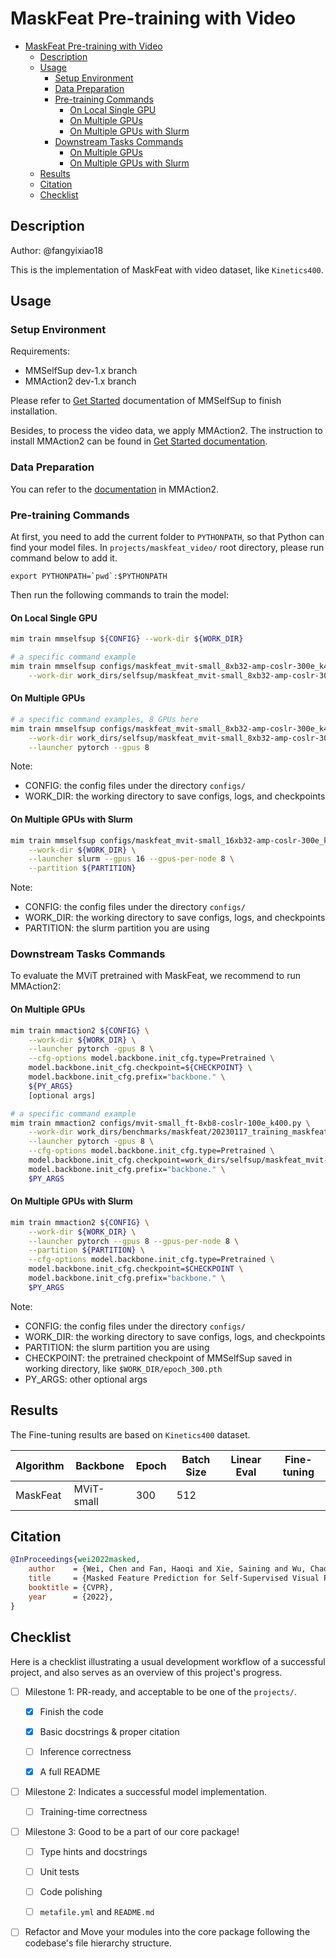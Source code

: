# MaskFeat Pre-training with Video

- [MaskFeat Pre-training with Video](#maskfeat-pre-training-with-video)
  - [Description](#description)
  - [Usage](#usage)
    - [Setup Environment](#setup-environment)
    - [Data Preparation](#data-preparation)
    - [Pre-training Commands](#pre-training-commands)
      - [On Local Single GPU](#on-local-single-gpu)
      - [On Multiple GPUs](#on-multiple-gpus)
      - [On Multiple GPUs with Slurm](#on-multiple-gpus-with-slurm)
    - [Downstream Tasks Commands](#downstream-tasks-commands)
      - [On Multiple GPUs](#on-multiple-gpus-1)
      - [On Multiple GPUs with Slurm](#on-multiple-gpus-with-slurm-1)
  - [Results](#results)
  - [Citation](#citation)
  - [Checklist](#checklist)

## Description

<!-- Share any information you would like others to know. For example:
Author: @xxx.
This is an implementation of \[XXX\]. -->

Author: @fangyixiao18

This is the implementation of MaskFeat with video dataset, like `Kinetics400`.

## Usage

<!-- For a typical model, this section should contain the commands for dataset prepareation, pre-training, downstream tasks. You are also suggested to dump your environment specification to env.yml by `conda env export > env.yml`. -->

### Setup Environment

Requirements:

- MMSelfSup dev-1.x branch
- MMAction2 dev-1.x branch

Please refer to [Get Started](https://mmselfsup.readthedocs.io/en/1.x/get_started.html) documentation of MMSelfSup to finish installation.

Besides, to process the video data, we apply MMAction2. The instruction to install MMAction2 can be found in [Get Started documentation](https://mmaction2.readthedocs.io/en/1.x/get_started.html).

### Data Preparation

You can refer to the [documentation](https://mmaction2.readthedocs.io/en/1.x/user_guides/2_data_prepare.html) in MMAction2.

### Pre-training Commands

At first, you need to add the current folder to `PYTHONPATH`, so that Python can find your model files. In `projects/maskfeat_video/` root directory, please run command below to add it.

```shell
export PYTHONPATH=`pwd`:$PYTHONPATH
```

Then run the following commands to train the model:

#### On Local Single GPU

```bash
mim train mmselfsup ${CONFIG} --work-dir ${WORK_DIR}

# a specific command example
mim train mmselfsup configs/maskfeat_mvit-small_8xb32-amp-coslr-300e_k400.py \
    --work-dir work_dirs/selfsup/maskfeat_mvit-small_8xb32-amp-coslr-300e_k400/20230117_training/
```

#### On Multiple GPUs

```bash
# a specific command examples, 8 GPUs here
mim train mmselfsup configs/maskfeat_mvit-small_8xb32-amp-coslr-300e_k400.py \
    --work-dir work_dirs/selfsup/maskfeat_mvit-small_8xb32-amp-coslr-300e_k400/20230117_training/ \
    --launcher pytorch --gpus 8
```

Note:

- CONFIG: the config files under the directory `configs/`
- WORK_DIR: the working directory to save configs, logs, and checkpoints

#### On Multiple GPUs with Slurm

```bash
mim train mmselfsup configs/maskfeat_mvit-small_16xb32-amp-coslr-300e_k400.py \
    --work-dir ${WORK_DIR} \
    --launcher slurm --gpus 16 --gpus-per-node 8 \
    --partition ${PARTITION}
```

Note:

- CONFIG: the config files under the directory `configs/`
- WORK_DIR: the working directory to save configs, logs, and checkpoints
- PARTITION: the slurm partition you are using

### Downstream Tasks Commands

To evaluate the MViT pretrained with MaskFeat, we recommend to run MMAction2:

#### On Multiple GPUs

```bash
mim train mmaction2 ${CONFIG} \
    --work-dir ${WORK_DIR} \
    --launcher pytorch -gpus 8 \
    --cfg-options model.backbone.init_cfg.type=Pretrained \
    model.backbone.init_cfg.checkpoint=${CHECKPOINT} \
    model.backbone.init_cfg.prefix="backbone." \
    ${PY_ARGS}
    [optional args]

# a specific command example
mim train mmaction2 configs/mvit-small_ft-8xb8-coslr-100e_k400.py \
    --work-dir work_dirs/benchmarks/maskfeat/20230117_training_maskfeat-mvit-k400/ \
    --launcher pytorch -gpus 8 \
    --cfg-options model.backbone.init_cfg.type=Pretrained \
    model.backbone.init_cfg.checkpoint=work_dirs/selfsup/maskfeat_mvit-small_16xb32-amp-coslr-300e_k400/20230117_traning/epoch_300.pth \
    model.backbone.init_cfg.prefix="backbone." \
    $PY_ARGS
```

#### On Multiple GPUs with Slurm

```bash
mim train mmaction2 ${CONFIG} \
    --work-dir ${WORK_DIR} \
    --launcher pytorch --gpus 8 --gpus-per-node 8 \
    --partition ${PARTITION} \
    --cfg-options model.backbone.init_cfg.type=Pretrained \
    model.backbone.init_cfg.checkpoint=$CHECKPOINT \
    model.backbone.init_cfg.prefix="backbone." \
    $PY_ARGS
```

Note:

- CONFIG: the config files under the directory `configs/`
- WORK_DIR: the working directory to save configs, logs, and checkpoints
- PARTITION: the slurm partition you are using
- CHECKPOINT: the pretrained checkpoint of MMSelfSup saved in working directory, like `$WORK_DIR/epoch_300.pth`
- PY_ARGS: other optional args

## Results

<!-- You should claim whether this is based on the pre-trained weights, which are converted from the official release; or it's a reproduced result obtained from retraining the model in this project. -->

The Fine-tuning results are based on `Kinetics400` dataset.

<table class="docutils">
<thead>
  <tr>
	    <th>Algorithm</th>
	    <th>Backbone</th>
	    <th>Epoch</th>
      <th>Batch Size</th>
      <th>Linear Eval</th>
      <th>Fine-tuning</th>
	</tr>
  </thead>
  <tbody>
  <tr>
      <td>MaskFeat</td>
	    <td>MViT-small</td>
	    <td>300</td>
      <td>512</td>
      <td></td>
      <td></td>
	</tr>
</tbody>
</table>

## Citation

<!-- You may remove this section if not applicable. -->

```bibtex
@InProceedings{wei2022masked,
    author    = {Wei, Chen and Fan, Haoqi and Xie, Saining and Wu, Chao-Yuan and Yuille, Alan and Feichtenhofer, Christoph},
    title     = {Masked Feature Prediction for Self-Supervised Visual Pre-Training},
    booktitle = {CVPR},
    year      = {2022},
}
```

## Checklist

Here is a checklist illustrating a usual development workflow of a successful project, and also serves as an overview of this project's progress.

<!--The PIC (person in charge) or contributors of this project should check all the items that they believe have been finished, which will further be verified by codebase maintainers via a PR.

OpenMMLab's maintainer will review the code to ensure the project's quality. Reaching the first milestone means that this project suffices the minimum requirement of being merged into 'projects/'. But this project is only eligible to become a part of the core package upon attaining the last milestone.

Note that keeping this section up-to-date is crucial not only for this project's developers but the entire community, since there might be some other contributors joining this project and deciding their starting point from this list. It also helps maintainers accurately estimate time and effort on further code polishing, if needed.
A project does not necessarily have to be finished in a single PR, but it's essential for the project to at least reach the first milestone in its very first PR. -->

- [ ] Milestone 1: PR-ready, and acceptable to be one of the `projects/`.

  - [x] Finish the code

    <!-- The code's design shall follow existing interfaces and convention. For example, each model component should be registered into `MMSelfSup.registry.MODELS` and configurable via a config file. -->

  - [x] Basic docstrings & proper citation

    <!-- Each major object should contain a docstring, describing its functionality and arguments. If you have adapted the code from other open-source projects, don't forget to cite the source project in docstring and make sure your behavior is not against its license. Typically, we do not accept any code snippet under GPL license. [A Short Guide to Open Source Licenses](https://medium.com/nationwide-technology/a-short-guide-to-open-source-licenses-cf5b1c329edd) -->

  - [ ] Inference correctness

    <!-- If you are reproducing the result from a paper, make sure your model's inference-time feature vectors or losses matches that from the original codes. The weights usually could be obtained by simply renaming the keys in the official pre-trained weights. This test could be skipped though, if you are able to prove the training-time correctness and check the second milestone. -->

  - [x] A full README

    <!-- As this template does. -->

- [ ] Milestone 2: Indicates a successful model implementation.

  - [ ] Training-time correctness

    <!-- If you are reproducing the result from a paper, checking this item means that you should have trained your model from scratch based on the original paper's specification and verified that the final result. Due to the pretrain-downstream pipeline of self-supervised learning, this item requires at least one downstream result matches the report within a minor error range. -->

- [ ] Milestone 3: Good to be a part of our core package!

  - [ ] Type hints and docstrings

    <!-- Ideally *all* the methods should have [type hints](https://www.pythontutorial.net/python-basics/python-type-hints/) and [docstrings](https://google.github.io/styleguide/pyguide.html#381-docstrings). [Example](https://github.com/open-mmlab/mmselfsup/blob/1.x/mmselfsup/models/backbones/mae_vit.py) -->

  - [ ] Unit tests

    <!-- Unit tests for each module are required. [Example](https://github.com/open-mmlab/mmselfsup/blob/1.x/tests/test_models/test_backbones/test_mae_vit.py) -->

  - [ ] Code polishing

    <!-- Refactor your code according to reviewer's comment. -->

  - [ ] `metafile.yml` and `README.md`

    <!-- It will be parsed by MIM and Inferencer. [Example](https://github.com/open-mmlab/mmselfsup/blob/1.x/configs/selfsup/mae/metafile.yml). In particular, you may have to refactor this README into a standard one. [Example](https://github.com/open-mmlab/mmselfsup/blob/1.x/configs/selfsup/mae/README.md) -->

- [ ] Refactor and Move your modules into the core package following the codebase's file hierarchy structure.
